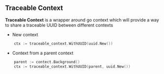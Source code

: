 ## Traceable Context

**Traceable Context** is a wrapper around go context which will provide a way to share a traceable UUID between 
different contexts  


* New context
```go
    ctx := traceable_context.WithUUID(uuid.New())
```

* Context from a parent context
```go
    parent := contect.Background()
    ctx := traceable_context.WithUUID(parent, uuid.New())
```

